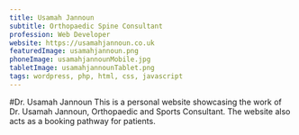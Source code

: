 ```yaml
---
title: Usamah Jannoun
subtitle: Orthopaedic Spine Consultant
profession: Web Developer
website: https://usamahjannoun.co.uk
featuredImage: usamahjannoun.png
phoneImage: usamahjannounMobile.jpg
tabletImage: usamahjannounTablet.png
tags: wordpress, php, html, css, javascript
---
```


#Dr. Usamah Jannoun
This is a personal website showcasing the work of Dr. Usamah Jannoun, Orthopaedic and Sports Consultant. 
The website also acts as a booking pathway for patients.